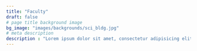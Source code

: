 ```yaml
---
title: "Faculty"
draft: false
# page title background image
bg_image: "images/backgrounds/sci_bldg.jpg"
# meta description
description : "Lorem ipsum dolor sit amet, consectetur adipisicing elit, sed do eiusmod tempor incididunt ut labore. dolore magna aliqua. Ut enim ad minim veniam, quis nostrud."
---
```

